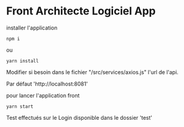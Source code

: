 # Front Architecte Logiciel App

installer l'application

`npm i`

ou

`yarn install`

Modifier si besoin dans le fichier "/src/services/axios.js" l'url de l'api.

Par défaut 'http://localhost:8081'

pour lancer l'application front

`yarn start`

Test effectués sur le Login disponible dans le dossier 'test'
